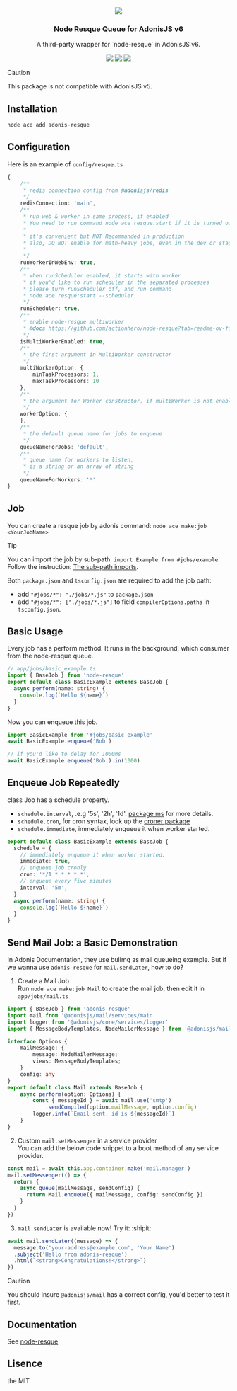 <div align="center">
  <img src="https://i.imgur.com/SWHLZNO.png" />
  <h3>Node Resque Queue for AdonisJS v6</h3>
  <p>A third-party wrapper for `node-resque` in AdonisJS v6.</p>
  <a href="https://www.npmjs.com/package/adonis-resque">
    <img src="https://img.shields.io/npm/v/adonis-resque.svg?style=for-the-badge&logo=npm" />
  </a>
  <img src="https://img.shields.io/npm/l/adonis-resque?color=blueviolet&style=for-the-badge" />
  <img src="https://img.shields.io/badge/Typescript-294E80.svg?style=for-the-badge&logo=typescript" />
</div>

> [!CAUTION]
> This package is not compatible with AdonisJS v5.

## Installation

```bash
node ace add adonis-resque
```

## Configuration

Here is an example of `config/resque.ts`

```typescript
{
    /**
     * redis connection config from @adonisjs/redis
     */
    redisConnection: 'main',
    /**
     * run web & worker in same process, if enabled
     * You need to run command node ace resque:start if it is turned off
     *
     * it's convenient but NOT Recommanded in production
     * also, DO NOT enable for math-heavy jobs, even in the dev or staging environment.
     * 
     */
    runWorkerInWebEnv: true,
    /**
     * when runScheduler enabled, it starts with worker
     * if you'd like to run scheduler in the separated processes
     * please turn runScheduler off, and run command
     * node ace resque:start --scheduler
     */
    runScheduler: true,
    /**
     * enable node-resque multiworker
     * @docs https://github.com/actionhero/node-resque?tab=readme-ov-file#multi-worker
     */
    isMultiWorkerEnabled: true,
    /**
     * the first argument in MultiWorker constructor
     */
    multiWorkerOption: {
        minTaskProcessors: 1,
        maxTaskProcessors: 10
    },
    /**
     * the argument for Worker constructor, if multiWorker is not enabled
     */
    workerOption: {
    },
    /**
     * the default queue name for jobs to enqueue
     */
    queueNameForJobs: 'default',
    /**
     * queue name for workers to listen,
     * is a string or an array of string
     */
    queueNameForWorkers: '*'
}
```

## Job
You can create a resque job by adonis command: `node ace make:job <YourJobName>`

> [!TIP]
> You can import the job by sub-path.
> `import Example from #jobs/example`  
> Follow the instruction: [The sub-path imports](https://docs.adonisjs.com/guides/folder-structure#the-sub-path-imports).
>  
> Both `package.json` and `tsconfig.json` are required to add the job path:
> - add `"#jobs/*": "./jobs/*.js"` to `package.json`
> - add `"#jobs/*": ["./jobs/*.js"]` to field `compilerOptions.paths` in `tsconfig.json`.

## Basic Usage

Every job has a perform method. It runs in the background, which consumer from the node-resque queue.

```typescript
// app/jobs/basic_example.ts
import { BaseJob } from 'node-resque'
export default class BasicExample extends BaseJob {
  async perform(name: string) {
    console.log(`Hello ${name}`)
  }
}
```

Now you can enqueue this job. 
```typescript
import BasicExample from '#jobs/basic_example'
await BasicExample.enqueue('Bob')

// if you'd like to delay for 1000ms
await BasicExample.enqueue('Bob').in(1000)
```

## Enqueue Job Repeatedly

class Job has a schedule property.
- `schedule.interval`, .e.g '5s', '2h', '1d'. [package ms](https://github.com/vercel/ms) for more details.
- `schedule.cron`, for cron syntax, look up the [croner package](https://github.com/hexagon/croner)
- `schedule.immediate`, immediately enqueue it when worker started.

```typescript
export default class BasicExample extends BaseJob {
  schedule = {
    // immediately enqueue it when worker started.
    immediate: true,
    // enqueue job cronly
    cron: '*/1 * * * * *',
    // enqueue every five minutes
    interval: '5m',
  }
  async perform(name: string) {
    console.log(`Hello ${name}`)
  }
}
```

## Send Mail Job: a Basic Demonstration

In Adonis Documentation, they use bullmq as mail queueing example.
But if we wanna use `adonis-resque` for `mail.sendLater`, how to do?

1. Create a Mail Job  
Run `node ace make:job Mail` to create the mail job, then edit it in `app/jobs/mail.ts`

```typescript
import { BaseJob } from 'adonis-resque'
import mail from '@adonisjs/mail/services/main'
import logger from '@adonisjs/core/services/logger'
import { MessageBodyTemplates, NodeMailerMessage } from '@adonisjs/mail/types'

interface Options {
    mailMessage: {
        message: NodeMailerMessage;
        views: MessageBodyTemplates;
    }
    config: any
}
export default class Mail extends BaseJob {
    async perform(option: Options) {
        const { messageId } = await mail.use('smtp')
            .sendCompiled(option.mailMessage, option.config)
        logger.info(`Email sent, id is ${messageId}`)
    }
}
```

2. Custom `mail.setMessenger` in a service provider  
You can add the below code snippet to a boot method of any service provider.

```typescript
const mail = await this.app.container.make('mail.manager')
mail.setMessenger(() => {
  return {
    async queue(mailMessage, sendConfig) {
      return Mail.enqueue({ mailMessage, config: sendConfig })
    }
  }
})
```

3. `mail.sendLater` is available now! Try it: :shipit:
```typescript
await mail.sendLater((message) => {
  message.to('your-address@example.com', 'Your Name')
  .subject('Hello from adonis-resque')
  .html(`<strong>Congratulations!</strong>`)
})
```

> [!CAUTION]
> You should insure `@adonisjs/mail` has a correct config, you'd better to test it first.

## Documentation

See [node-resque](https://github.com/actionhero/node-resque)

## Lisence
the MIT
